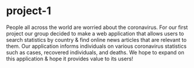 # project-1

People all across the world are worried about the coronavirus. For our first project our group decided to make a web application that allows users to search statistics by country & find online news articles that are relevant to them. Our application informs individuals on various coronavirus statistics such as cases, recovered individuals, and deaths. We hope to expand on this application & hope it provides value to its users!
